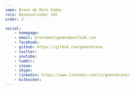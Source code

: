 ```yaml
---
name: Breno de Melo Gomes
role: Desenvolvedor iOS
order: 3

social:
    - homepage:
    - email: brenodmelogomes@outlook.com
    - facebook:
    - github: https://github.com/gomesbreno
    - twitter:
    - youtube:
    - tumblr:
    - steam:
    - skype:
    - linkedin: https://www.linkedin.com/in/gomesbreno/
    - bitbucket:
---
```

